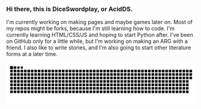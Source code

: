 ### Hi there, this is DiceSwordplay, or AcidDS.

 I'm currently working on making pages and maybe games later on. Most of my repos might be forks, because I'm still learning how to code. I'm currently learning HTML/CSS/JS and hoping to start Python after. I've been on GitHub only for a little while, but I'm working on making an ARG with a friend. I also like to write stories, and I'm also going to start other literature forms at a later time.


<p align="center">
 <img width="1000" src="assets/github-snake.svg" alt="snake"/>
</p>
